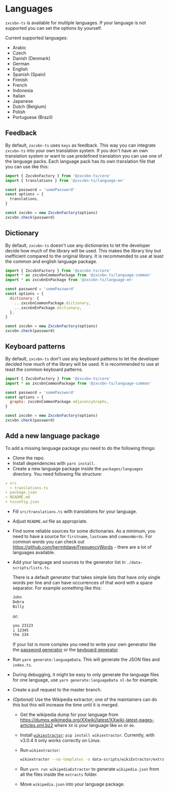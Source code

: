 # Languages

`zxcvbn-ts` is available for multiple languages. If your language is not supported you can set the options by yourself.

Current supported languages:

- Arabic
- Czech
- Danish (Denmark)
- German
- English
- Spanish (Spain)
- Finnish
- French
- Indonesia
- Italian
- Japanese
- Dutch (Belgium)
- Polish
- Portuguese (Brazil)

## Feedback

By default, `zxcvbn-ts` uses `keys` as feedback. This way you can integrate `zxcvbn-ts` into your own translation system.
If you don't have an own translation system or want to use predefined translation you can use one of the language packs.
Each language pack has its own translation file that you can use like this:

```js
import { ZxcvbnFactory } from '@zxcvbn-ts/core'
import { translations } from '@zxcvbn-ts/language-en'

const password = 'somePassword'
const options = {
  translations,
}

const zxcvbn = new ZxcvbnFactory(options)
zxcvbn.check(password)
```

## Dictionary

By default, `zxcvbn-ts` doesn't use any dictionaries to let the developer decide how much of the library will be used.
This makes the library tiny but inefficient compared to the original library.
It is recommended to use at least the common and english language package.

```js
import { ZxcvbnFactory } from '@zxcvbn-ts/core'
import * as zxcvbnCommonPackage from '@zxcvbn-ts/language-common'
import * as zxcvbnEnPackage from '@zxcvbn-ts/language-en'

const password = 'somePassword'
const options = {
  dictionary: {
    ...zxcvbnCommonPackage.dictionary,
    ...zxcvbnEnPackage.dictionary,
  },
}

const zxcvbn = new ZxcvbnFactory(options)
zxcvbn.check(password)
```

## Keyboard patterns

By default, `zxcvbn-ts` don't use any keyboard patterns to let the developer decided how much of the library will be used.
It is recommended to use at least the common keyboard patterns.

```js
import { ZxcvbnFactory } from '@zxcvbn-ts/core'
import * as zxcvbnCommonPackage from '@zxcvbn-ts/language-common'

const password = 'somePassword'
const options = {
  graphs: zxcvbnCommonPackage.adjacencyGraphs,
}

const zxcvbn = new ZxcvbnFactory(options)
zxcvbn.check(password)
```

## Add a new language package

To add a missing language package you need to do the following things:

- Clone the repo.
- Install dependencies with `yarn install`.
- Create a new language package inside the `packages/languages` directory. You need following file structure:

```yaml
- src
  - translations.ts
- package.json
- README.md
- tsconfig.json
```

- Fill `src/translations.ts` with translations for your language.
- Adjust `README.md` file as appropriate.
- Find some reliable sources for some dictionaries. As a minimum, you need to have a source for `firstname`, `lastname` and `commonWords`.
  For common words you can check out <https://github.com/hermitdave/FrequencyWords> - there are a lot of languages available.
- Add your language and sources to the generator list in `./data-scripts/lists.ts`.

  There is a default generator that takes simple lists that have only single words per line and can have occurrences of that word with a space separator.
  For example something like this:

  ```txt
  John
  Debra
  Billy
  ```

  or:

  ```txt
  you 23123
  i 12345
  the 234
  ```

  If your list is more complex you need to write your own generator like the [password generator](./data-scripts/_generators/PasswordGenerator.ts) or the [keyboard generator](./data-scripts/_generators/KeyboardAdjacencyGraph.ts)

- Run `yarn generate:languageData`. This will generate the JSON files and `index.ts`.
- During debugging, it might be easy to only generate the language files for one
  language, use `yarn generate:languageData nl-be` for example.
- Create a pull request to the master branch.
- _(Optional)_ Use the Wikipedia extractor; one of the maintainers can do this but this will increase the time until it is merged.

  - Get the wikipedia dump for your language from <https://dumps.wikimedia.org/XXwiki/latest/XXwiki-latest-pages-articles.xml.bz2> where `XX` is your language like `en` or `de`.
  - Install [`wikiextractor`](https://github.com/attardi/wikiextractor): `pip
install wikiextractor`. Currently, with v3.0.4 it only works correctly on Linux.
  - Run `wikiextractor`:

    ```sh
    wikiextractor --no-templates -o data-scripts/wikiExtractor/extracts XXwiki-latest-pages-articles.xml.bz2
    ```

  - Run `yarn run wikipediaExtractor` to generate `wikipedia.json` from all the files inside the `extracts` folder.
  - Move `wikipedia.json` into your language package.
